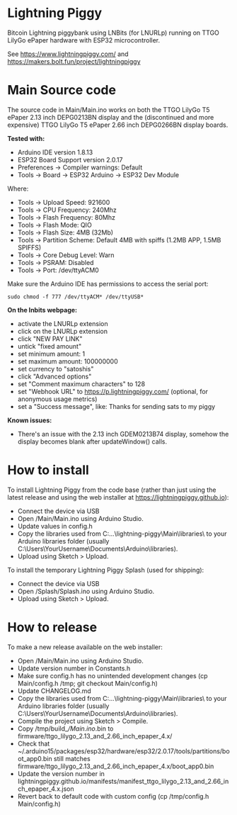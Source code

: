 Lightning Piggy
====

Bitcoin Lightning piggybank using LNBits (for LNURLp) running on TTGO LilyGo ePaper hardware with ESP32 microcontroller.

See https://www.lightningpiggy.com/ and https://makers.bolt.fun/project/lightningpiggy

Main Source code
===========

The source code in Main/Main.ino works on both the TTGO LilyGo T5 ePaper 2.13 inch DEPG0213BN display and the (discontinued and more expensive) TTGO LilyGo T5 ePaper 2.66 inch DEPG0266BN display boards.

**Tested with:**

- Arduino IDE version 1.8.13
- ESP32 Board Support version 2.0.17
- Preferences -> Compiler warnings: Default
- Tools -> Board -> ESP32 Arduino -> ESP32 Dev Module

Where: 

- Tools -> Upload Speed: 921600
- Tools -> CPU Frequency: 240Mhz
- Tools -> Flash Frequency: 80Mhz
- Tools -> Flash Mode: QIO
- Tools -> Flash Size: 4MB (32Mb)
- Tools -> Partition Scheme: Default 4MB with spiffs (1.2MB APP, 1.5MB SPIFFS)
- Tools -> Core Debug Level: Warn
- Tools -> PSRAM: Disabled
- Tools -> Port: /dev/ttyACM0

Make sure the Arduino IDE has permissions to access the serial port:

`sudo chmod -f 777 /dev/ttyACM* /dev/ttyUSB*`

**On the lnbits webpage:**

- activate the LNURLp extension
- click on the LNURLp extension
- click "NEW PAY LINK"
- untick "fixed amount"
- set minimum amount: 1
- set maximum amount: 100000000
- set currency to "satoshis"
- click "Advanced options"
- set "Comment maximum characters" to 128
- set "Webhook URL" to https://p.lightningpiggy.com/ (optional, for anonymous usage metrics)
- set a "Success message", like: Thanks for sending sats to my piggy

**Known issues:**
- There's an issue with the 2.13 inch GDEM0213B74 display, somehow the display becomes blank after updateWindow() calls.

How to install
==============

To install Lightning Piggy from the code base (rather than just using the latest release and using the web installer at https://lightningpiggy.github.io):

- Connect the device via USB
- Open /Main/Main.ino using Arduino Studio.
- Update values in config.h
- Copy the libraries used from C:\...\lightning-piggy\Main\libraries\ to your Arduino libraries folder (usually C:\Users\YourUsername\Documents\Arduino\libraries).
- Upload using Sketch > Upload.

To install the temporary Lightning Piggy Splash (used for shipping):

- Connect the device via USB
- Open /Splash/Splash.ino using Arduino Studio.
- Upload using Sketch > Upload.

How to release
==============

To make a new release available on the web installer:

- Open /Main/Main.ino using Arduino Studio.
- Update version number in Constants.h
- Make sure config.h has no unintended development changes (cp Main/config.h /tmp; git checkout Main/config.h)
- Update CHANGELOG.md
- Copy the libraries used from C:\...\lightning-piggy\Main\libraries\ to your Arduino libraries folder (usually C:\Users\YourUsername\Documents\Arduino\libraries).
- Compile the project using Sketch > Compile.
- Copy /tmp/build_*/Main.ino*.bin to firmware/ttgo_lilygo_2.13_and_2.66_inch_epaper_4.x/
- Check that ~/.arduino15/packages/esp32/hardware/esp32/2.0.17/tools/partitions/boot_app0.bin still matches firmware/ttgo_lilygo_2.13_and_2.66_inch_epaper_4.x/boot_app0.bin
- Update the version number in lightningpiggy.github.io/manifests/manifest_ttgo_lilygo_2.13_and_2.66_inch_epaper_4.x.json
- Revert back to default code with custom config (cp /tmp/config.h Main/config.h)
